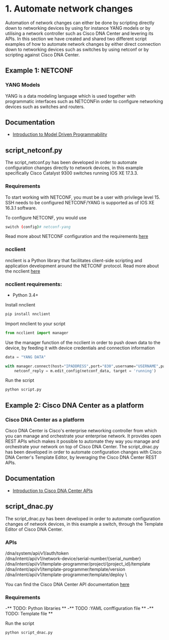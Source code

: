 # 1. Automate network changes
Automation of network changes can either be done by scripting directly down to networking devices by using for instance YANG models or by utilising a network controller such as Cisco DNA Center and levering its APIs. In this section we have created and shared two different script examples of how to automate network changes by either direct connection down to networking devices such as switches by using netconf or by scripting against Cisco DNA Center.

## Example 1: NETCONF 
### YANG Models
YANG is a data modeling language which is used together with programmatic interfaces such as NETCONFin order to configure networking devices such as switches and routers. 

## Documentation
- [Introduction to Model Driven Programmability](https://developer.cisco.com/learning/modules/intro-device-level-interfaces/)

## script_netconf.py
The script_netconf.py has been developed in order to automate configuration changes directly to network devices, in this example specifically Cisco Catalyst 9300 switches running IOS XE 17.3.3.

### Requirements
To start working with NETCONF, you must be a user with privilege level 15.
SSH needs to be configured
NETCONF/YANG is supported as of IOS XE 16.3.1 software. 

To configure NETCONF, you would use
```bash
switch (config)# netconf-yang
```

Read more about NETCONF configuration and the requirements [here](https://www.cisco.com/c/en/us/td/docs/ios-xml/ios/prog/configuration/173/b_173_programmability_cg/configuring_yang_datamodel.html)

### ncclient
nnclient is a Python library that facilitates client-side scripting and application development around the NETCONF protocol. Read more about the ncclient [here](https://pypi.org/project/ncclient/)

### ncclient requirements:
- Python 3.4+

Install nnclient
```bash
pip install nnclient
```

Import nnclient to your script
```python
from ncclient import manager
```

Use the manager function of the ncclient in order to push down data to the device, by feeding it with device credentials and connection information
```python
data = "YANG DATA"

with manager.connect(host="IPADDRESS",port="830",username="USERNAME",password="PASSWORD",hostkey_verify=False) as m:
	netconf_reply = m.edit_config(netconf_data, target = 'running')
```

Run the script
```bash
python script.py
```

## Example 2: Cisco DNA Center as a platform
### Cisco DNA Center as a platform
Cisco DNA Center is Cisco's enterprise networking controller from which you can manage and orchestrate your enterprise network. It provides open REST APIs which makes it possible to automate they way you manage and orchestrate your network on top of Cisco DNA Center. 
The script_dnac.py has been developed in order to automate configuration changes with Cisco DNA Center's Template Editor, by leveraging the Cisco DNA Center REST APIs. 

## Documentation
- [Introduction to Cisco DNA Center APIs](https://developer.cisco.com/learning/modules/dnac-rest-apis/)

## script_dnac.py
The script_dnac.py has been developed in order to automate configuration changes of network devices, in this example a switch, through the Template Editor of Cisco DNA Center. 

### APIs
/dna/system/api/v1/auth/token  \
/dna/intent/api/v1/network-device/serial-number/{serial_number}  \
/dna/intent/api/v1/template-programmer/project/{project_id}/template  \
/dna/intent/api/v1/template-programmer/template/version  \
/dna/intent/api/v1/template-programmer/template/deploy  \

You can find the Cisco DNA Center API documentation [here](https://developer.cisco.com/docs/dna-center/#!cisco-dna-center-2-3-3-api-overview)

### Requirements
-** TODO: Python libraries **
-** TODO :YAML conffiguration file **
-** TODO: Template file **

Run the script
```bash
python script_dnac.py
```
